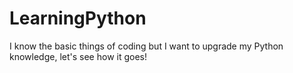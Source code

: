 # LearningPython
I know the basic things of coding but I want to upgrade my Python knowledge, let's see how it goes!
